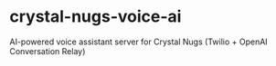 # crystal-nugs-voice-ai
AI-powered voice assistant server for Crystal Nugs (Twilio + OpenAI Conversation Relay)
